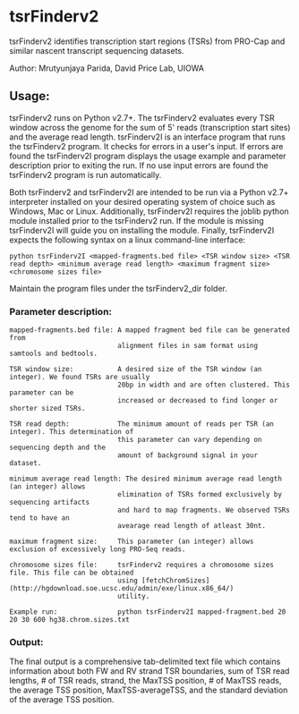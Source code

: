 # tsrFinderv2
tsrFinderv2 identifies transcription start regions (TSRs) from PRO-Cap and similar nascent transcript sequencing datasets.

Author: Mrutyunjaya Parida, David Price Lab, UIOWA

## Usage:
tsrFinderv2 runs on Python v2.7+. The tsrFinderv2 evaluates every TSR window across the genome for the sum of 5' reads (transcription start sites) and the average read length. tsrFinderv2I is an interface program that runs the tsrFinderv2 program. It checks for errors in a user's input. If errors are found the tsrFinderv2I program displays the usage example and parameter description prior to exiting the run. If no use input errors are found the tsrFinderv2 program is run automatically. 

Both tsrFinderv2 and tsrFinderv2I are intended to be run via a Python v2.7+ interpreter installed on your desired operating system of choice such as Windows, Mac or Linux. Additionally, tsrFinderv2I requires the joblib python module installed prior to the tsrFinderv2 run. If the module is missing tsrFinderv2I will guide you on installing the module. Finally, tsrFinderv2I expects the following syntax on a linux command-line interface:

```
python tsrFinderv2I <mapped-fragments.bed file> <TSR window size> <TSR read depth> <minimum average read length> <maximum fragment size> <chromosome sizes file>
```
Maintain the program files under the tsrFinderv2_dir folder. 

### Parameter description:
```
mapped-fragments.bed file: A mapped fragment bed file can be generated from 
                           alignment files in sam format using samtools and bedtools.

TSR window size:           A desired size of the TSR window (an integer). We found TSRs are usually 
                           20bp in width and are often clustered. This parameter can be 
                           increased or decreased to find longer or shorter sized TSRs.

TSR read depth:            The minimum amount of reads per TSR (an integer). This determination of 
                           this parameter can vary depending on sequencing depth and the 
                           amount of background signal in your dataset.

minimum average read length: The desired minimum average read length (an integer) allows 
                           elimination of TSRs formed exclusively by sequencing artifacts 
                           and hard to map fragments. We observed TSRs tend to have an 
                           avearage read length of atleast 30nt.

maximum fragment size:     This parameter (an integer) allows exclusion of excessively long PRO-Seq reads. 

chromosome sizes file:     tsrFinderv2 requires a chromosome sizes file. This file can be obtained 
                           using [fetchChromSizes](http://hgdownload.soe.ucsc.edu/admin/exe/linux.x86_64/) 
                           utility.
                           
Example run:               python tsrFinderv2I mapped-fragment.bed 20 20 30 600 hg38.chrom.sizes.txt
```

### Output:
The final output is a comprehensive tab-delimited text file which contains information about both FW and RV strand TSR boundaries, sum of TSR read lengths, # of TSR reads, strand, the MaxTSS position, # of MaxTSS reads, the average TSS position, MaxTSS-averageTSS, and the standard deviation of the average TSS position.
